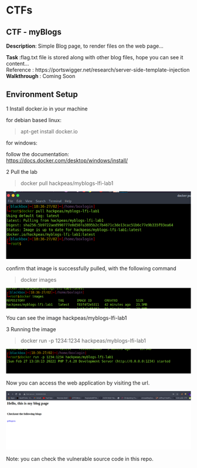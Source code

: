 <h1><centre>CTFs</centre></h1>

<h2> CTF - myBlogs </h2>

<p><b>Description</b>: Simple Blog page, to render files on the web page... </p>
<b> Task </b>:flag.txt file is stored along with other blog files, hope you can see it content...<br>
Reference : https://portswigger.net/research/server-side-template-injection <br>
<b> Walkthrough </b>: Coming Soon <br> 

<h2> Environment Setup </h2>
1 Install docker.io in your machine

for debian based linux:

> apt-get install docker.io

for windows:

follow the documentation: https://docs.docker.com/desktop/windows/install/

2 Pull the lab

> docker pull hackpeas/myblogs-lfi-lab1

![](image1.png)

confirm that image is successfully pulled, with the following command

> docker images

![](image2.png)

You can see the image hackpeas/myblogs-lfi-lab1

3 Running the image

> docker run -p 1234:1234 hackpeas/myblogs-lfi-lab1

![](image3.png)

Now you can access the web application by visiting the url.

![](image4.png)

Note: you can check the vulnerable source code in this repo.

